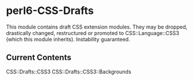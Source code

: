perl6-CSS-Drafts
================

This module contains draft CSS extension modules. They may be dropped,
drastically changed, restructured or promoted to CSS::Language::CSS3 (which
this module inherits). Instability guaranteed.

Current Contents
----------------
CSS::Drafts::CSS3
CSS::Drafts::CSS3::Backgrounds


